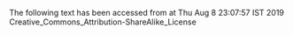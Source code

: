 The following text has been accessed from at Thu Aug 8 23:07:57 IST 2019
Creative_Commons_Attribution-ShareAlike_License
